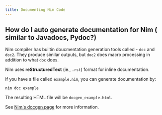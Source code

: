 ```yaml
---
title: Documenting Nim Code
---
```


## How do I auto generate documentation for Nim ( similar to Javadocs, Pydoc?)

Nim compiler has builtin doucmentation generation tools called - `doc` and `doc2`. They produce similar outputs, but `doc2` does macro processing in addition to what `doc` does.

Nim uses **reStructuredText** (ie., `.rst`) format for inline documentation.

If you have a file called `example.nim`, you can generate documentation by:

```
nim doc example
```

The resulting HTML file will be `docgen_example.html`.

See [Nim's docgen page](https://nim-lang.org/docs/docgen.html) for more information.